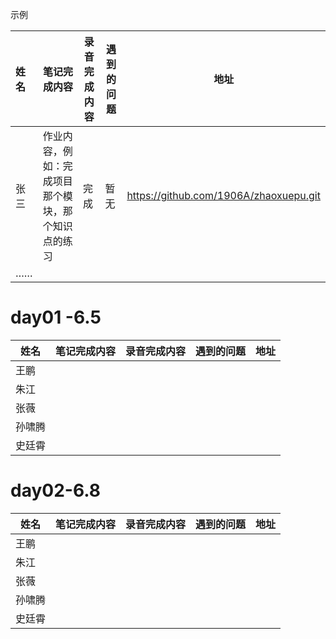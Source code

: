 示例



| 姓名   | 笔记完成内容                                                 | 录音完成内容 | 遇到的问题                                         | 地址                                                 |
| :----- | ------------------------------------------------------------ | ------------ | -------------------------------------------------- | ---------------------------------------------------- |
| 张三 | 作业内容，例如：完成项目那个模块，那个知识点的练习 |      完成   |  暂无   | https://github.com/1906A/zhaoxuepu.git |
| …… |   |    |                                       |       |



#    day01 -6.5

| 姓名   | 笔记完成内容 | 录音完成内容 | 遇到的问题 | 地址 |
| ------ | ------------ | ------------ | ---------- | ---- |
| 王鹏   |              |              |            |      |
| 朱江   |              |              |            |      |
| 张薇   |              |              |            |      |
| 孙啸腾 |              |              |            |      |
| 史廷霄 |              |              |            |      |

#  day02-6.8

| 姓名   | 笔记完成内容 | 录音完成内容 | 遇到的问题 | 地址 |
| ------ | ------------ | ------------ | ---------- | ---- |
| 王鹏   |              |              |            |      |
| 朱江   |              |              |            |      |
| 张薇   |              |              |            |      |
| 孙啸腾 |              |              |            |      |
| 史廷霄 |              |              |            |      |

